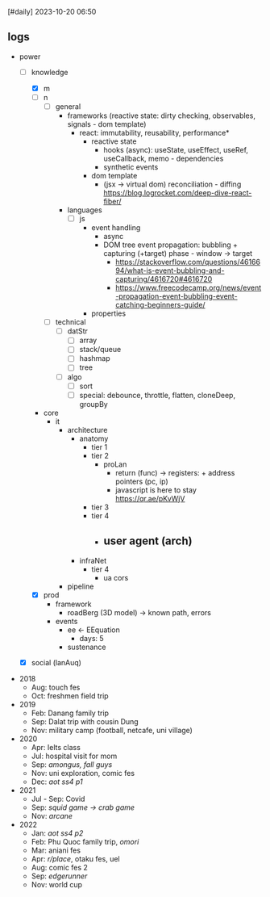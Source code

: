 [#daily]
2023-10-20
06:50
## logs
- power
	- [ ] knowledge
		- [x] m
		- [ ] n
			- [ ] general
				-  frameworks (reactive state: dirty checking, observables, signals - dom template)
					- react: immutability, reusability, performance*
						- reactive state
							- hooks (async): useState, useEffect, useRef, useCallback, memo - dependencies
							- synthetic events
						- dom template
							- (jsx -> virtual dom) reconciliation - diffing https://blog.logrocket.com/deep-dive-react-fiber/
				- languages
					- [ ] js
						- event handling
							- async
							- DOM tree event propagation: bubbling + capturing (+target) phase - window -> target 
								- https://stackoverflow.com/questions/4616694/what-is-event-bubbling-and-capturing/4616720#4616720
								- https://www.freecodecamp.org/news/event-propagation-event-bubbling-event-catching-beginners-guide/
						- properties
			- [ ] technical
				- [ ] datStr
					- [ ] array
					- [ ] stack/queue
					- [ ] hashmap
					- [ ] tree
				- [ ] algo
					- [ ] sort
					- [ ] special: debounce, throttle, flatten, cloneDeep, groupBy
		- core
			- it
				- architecture
					- anatomy
						- tier 1
						- tier 2
							- proLan
								- return (func) -> registers: + address pointers (pc, ip)
								- javascript is here to stay https://qr.ae/pKvWjV
						- tier 3
						- tier 4
							- user agent (arch)
								- 
					- infraNet
						- tier 4
							- ua cors
				- pipeline
		- [x] prod
			- framework
				- roadBerg (3D model) -> known path, errors
			- events
				- ee <- EEquation
					- days: 5
				- sustenance
	- [x] social (lanAuq)


- 2018
	- Aug: touch fes
	- Oct: freshmen field trip
- 2019
	- Feb: Danang family trip
	- Sep: Dalat trip with cousin Dung
	- Nov: military camp (football, netcafe, uni village)
- 2020
	- Apr: Ielts class
	- Jul: hospital visit for mom
	- Sep: *amongus, fall guys*
	- Nov: uni exploration, comic fes
	- Dec: *aot ss4 p1* 
- 2021
	- Jul - Sep: Covid
	- Sep: *squid game -> crab game*
	- Nov: *arcane*
- 2022
	- Jan: *aot ss4 p2*
	- Feb: Phu Quoc family trip, *omori*
	- Mar: aniani fes
	- Apr: *r/place*, otaku fes, uel
	- Aug: comic fes 2
	- Sep: *edgerunner*
	- Nov: world cup
